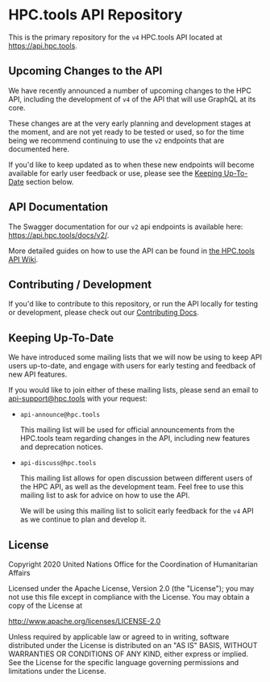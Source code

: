 # HPC.tools API Repository

This is the primary repository for the `v4` HPC.tools API located at
<https://api.hpc.tools>.

## Upcoming Changes to the API

We have recently announced a number of upcoming changes to the HPC API,
including the development of `v4` of the API that will use GraphQL at its core.

These changes are at the very early planning and development stages at the
moment, and are not yet ready to be tested or used, so for the time being we 
recommend continuing to use the `v2` endpoints that are documented here.

If you'd like to keep updated as to when these new endpoints will become
available for early user feedback or use, please see the [Keeping Up-To-Date](#keeping-up-to-date) section below.

## API Documentation

The Swagger documentation for our `v2` api endpoints is available here: <https://api.hpc.tools/docs/v2/>.

More detailed guides on how to use the API can be found in
[the HPC.tools API Wiki](https://github.com/UN-OCHA/hpc-api/wiki).

## Contributing / Development

If you'd like to contribute to this repository, or run the API locally for
testing or development, please check out our
[Contributing Docs](CONTRIBUTING.md).

## Keeping Up-To-Date

We have introduced some mailing lists that we will now be using to keep API
users up-to-date, and engage with users for early testing and feedback of new
API features.

If you would like to join either of these mailing lists,
please send an email to <api-support@hpc.tools> with your request:

* `api-announce@hpc.tools`

  This mailing list will be used for official announcements from the HPC.tools
  team regarding changes in the API, including new features and deprecation
  notices.

* `api-discuss@hpc.tools`

  This mailing list allows for open discussion between different users of the
  HPC API, as well as the development team. Feel free to use this mailing list
  to ask for advice on how to use the API.

  We will be using this mailing list to solicit early feedback for the `v4` API
  as we continue to plan and develop it.

## License

Copyright 2020 United Nations Office for the Coordination of Humanitarian Affairs

Licensed under the Apache License, Version 2.0 (the "License");
you may not use this file except in compliance with the License.
You may obtain a copy of the License at

<http://www.apache.org/licenses/LICENSE-2.0>

Unless required by applicable law or agreed to in writing, software
distributed under the License is distributed on an "AS IS" BASIS,
WITHOUT WARRANTIES OR CONDITIONS OF ANY KIND, either express or implied.
See the License for the specific language governing permissions and
limitations under the License.